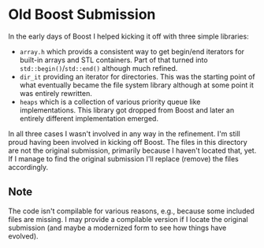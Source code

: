 # Old Boost Submission

In the early days of Boost I helped kicking it off with
three simple libraries:

- `array.h` which provids a consistent way to get begin/end
  iterators for built-in arrays and STL containers. Part of
  that turned into `std::begin()`/`std::end()` although much
  refined.
- `dir_it` providing an iterator for directories. This was
  the starting point of what eventually became the file
  system library although at some point it was entirely
  rewritten.
- `heaps` which is a collection of various priority queue
  like implementations. This library got dropped from Boost
  and later an entirely different implementation emerged.

In all three cases I wasn't involved in any way in the
refinement. I'm still proud having been involved in kicking
off Boost. The files in this directory are not the original
submission, primarily because I haven't located that, yet.
If I manage to find the original submission I'll replace
(remove) the files accordingly.

## Note

The code isn't compilable for various reasons, e.g., because some
included files are missing. I may provide a compilable version if I
locate the original submission (and maybe a modernized form to see how
things have evolved).
